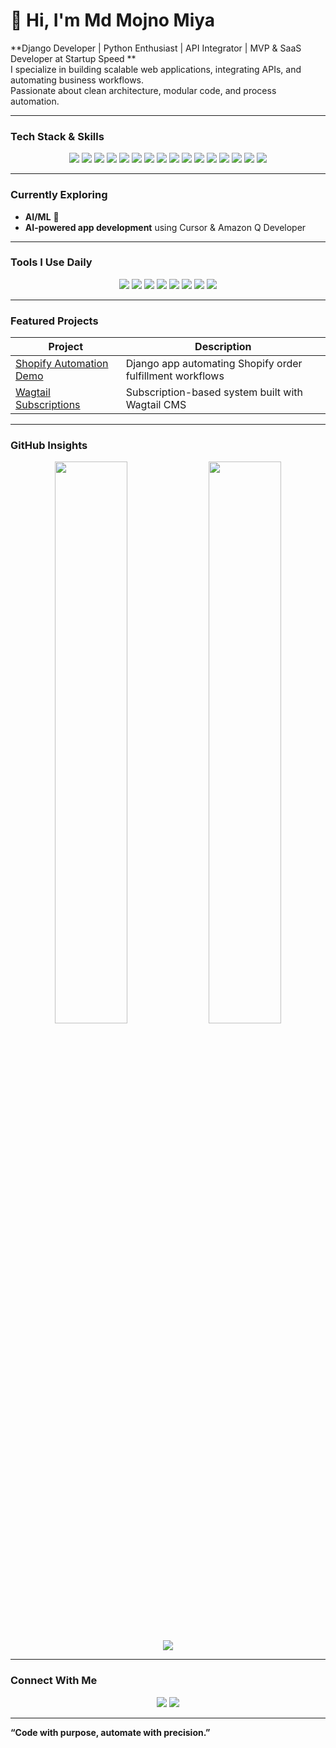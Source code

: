 # 👋 Hi, I'm Md Mojno Miya  

**Django Developer | Python Enthusiast | API Integrator | MVP & SaaS Developer at Startup Speed **  
I specialize in building scalable web applications, integrating APIs, and automating business workflows.  
Passionate about clean architecture, modular code, and process automation.  

---

### Tech Stack & Skills  

<p align="center">
  <img src="https://img.shields.io/badge/Python-3776AB?style=for-the-badge&logo=python&logoColor=white" />
  <img src="https://img.shields.io/badge/Django-092E20?style=for-the-badge&logo=django&logoColor=white" />
  <img src="https://img.shields.io/badge/Wagtail-43B02A?style=for-the-badge&logo=wagtail&logoColor=white" />
  <img src="https://img.shields.io/badge/HTMX-3366CC?style=for-the-badge&logo=htmx&logoColor=white" />
  <img src="https://img.shields.io/badge/Tailwind_CSS-06B6D4?style=for-the-badge&logo=tailwindcss&logoColor=white" />
  <img src="https://img.shields.io/badge/REST%20API-005571?style=for-the-badge&logo=fastapi&logoColor=white" />
  <img src="https://img.shields.io/badge/PostgreSQL-336791?style=for-the-badge&logo=postgresql&logoColor=white" />
  <img src="https://img.shields.io/badge/SQLite-07405E?style=for-the-badge&logo=sqlite&logoColor=white" />
  <img src="https://img.shields.io/badge/Celery-37814A?style=for-the-badge&logo=celery&logoColor=white" />
  <img src="https://img.shields.io/badge/Redis-DC382D?style=for-the-badge&logo=redis&logoColor=white" />
  <img src="https://img.shields.io/badge/Docker-2496ED?style=for-the-badge&logo=docker&logoColor=white" />
  <img src="https://img.shields.io/badge/Git-F05032?style=for-the-badge&logo=git&logoColor=white" />
  <img src="https://img.shields.io/badge/GitHub_Actions-2088FF?style=for-the-badge&logo=githubactions&logoColor=white" />
  <img src="https://img.shields.io/badge/Webhooks-000000?style=for-the-badge&logo=webhook&logoColor=white" />
  <img src="https://img.shields.io/badge/JSON-000000?style=for-the-badge&logo=json&logoColor=white" />
  <img src="https://img.shields.io/badge/AWS-232F3E?style=for-the-badge&logo=amazonaws&logoColor=white" />
</p>

---

### Currently Exploring  
- **AI/ML** 🧩  
- **AI-powered app development** using Cursor & Amazon Q Developer  

---

### Tools I Use Daily  

<p align="center">
  <img src="https://img.shields.io/badge/VS%20Code-007ACC?style=for-the-badge&logo=visualstudiocode&logoColor=white" />
  <img src="https://img.shields.io/badge/Postman-FF6C37?style=for-the-badge&logo=postman&logoColor=white" />
  <img src="https://img.shields.io/badge/GitHub-181717?style=for-the-badge&logo=github&logoColor=white" />
  <img src="https://img.shields.io/badge/Cursor_AI-2E2E2E?style=for-the-badge&logo=openai&logoColor=white" />
  <img src="https://img.shields.io/badge/Amazon_Q_Developer-FF9900?style=for-the-badge&logo=amazonaws&logoColor=white" />
  <img src="https://img.shields.io/badge/PyCharm-000000?style=for-the-badge&logo=pycharm&logoColor=white" />
  <img src="https://img.shields.io/badge/GitHub_Copilot-3A76F0?style=for-the-badge&logo=githubcopilot&logoColor=white" />
  <img src="https://img.shields.io/badge/Terminal-Zsh-4EAA25?style=for-the-badge&logo=gnometerminal&logoColor=white" />
</p>

---

### Featured Projects  

| Project | Description |
|----------|--------------|
| [Shopify Automation Demo](https://github.com/mojnomiya/shopify_automation_demo) | Django app automating Shopify order fulfillment workflows |
| [Wagtail Subscriptions](https://github.com/mojnomiya/wagtail_subscriptions) | Subscription-based system built with Wagtail CMS |

---

### GitHub Insights  

<p align="center">
  <img width="48%" src="https://github-readme-stats.vercel.app/api?username=mojnomiya&show_icons=true&theme=github_dark&hide_border=true&bg_color=00000000" />
  <img width="48%" src="https://github-readme-streak-stats.herokuapp.com/?user=mojnomiya&theme=github-dark&hide_border=true&background=00000000" />
</p>

<p align="center">
  <img src="https://github-readme-activity-graph.vercel.app/graph?username=mojnomiya&bg_color=000000&color=00e7ff&line=00e7ff&point=ffffff&hide_border=true" />
</p>

---

### Connect With Me  

<p align="center">
  <a href="https://github.com/mojnomiya"><img src="https://img.shields.io/badge/GitHub-181717?style=for-the-badge&logo=github&logoColor=white"/></a>
  <a href="https://www.linkedin.com/in/mojnomiya/"><img src="https://img.shields.io/badge/LinkedIn-0A66C2?style=for-the-badge&logo=linkedin&logoColor=white"/></a>
</p>

---

**“Code with purpose, automate with precision.”**
